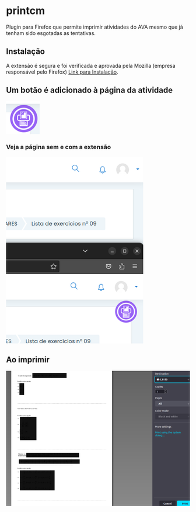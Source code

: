 # printcm

Plugin para Firefox que permite imprimir atividades do AVA mesmo que já tenham sido esgotadas as tentativas.

## Instalação
A extensão é segura e foi verificada e aprovada pela Mozilla (empresa responsável pelo Firefox) [Link para Instalação](https://addons.mozilla.org/en-US/firefox/addon/printcm/).


## Um botão é adicionado à página da atividade
![Botão adicionado.](/image.png "Botão adicionado.")


### Veja a página sem e com a extensão
![Botão adicionado.](/image1.png "Botão adicionado.")


## Ao imprimir

![Ao imprimir.](/image2.png "Ao imprimir.")